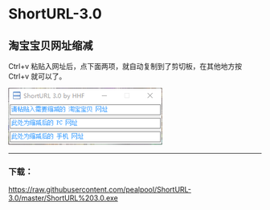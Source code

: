 # ShortURL-3.0
## 淘宝宝贝网址缩减
 
Ctrl+v 粘贴入网址后，点下面两项，就自动复制到了剪切板，在其他地方按 Ctrl+v 就可以了。

![](https://raw.githubusercontent.com/pealpool/ShortURL-3.0/master/snipaste20161208_155600.png)

***
### 下载：
https://raw.githubusercontent.com/pealpool/ShortURL-3.0/master/ShortURL%203.0.exe
